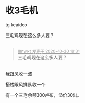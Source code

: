 # 收3毛机


tg keaideo

三毛鸡现在这么多人要？<br />
<br />
<img src="static/image/smiley/default/shocked.gif" smilieid="6" border="0" alt="" /><img src="static/image/smiley/default/shocked.gif" smilieid="6" border="0" alt="" /><img src="static/image/smiley/default/shocked.gif" smilieid="6" border="0" alt="" />

<div class="quote"><blockquote><font size="2"><a href="https://www.hostloc.com/forum.php?mod=redirect&amp;goto=findpost&amp;pid=9376787&amp;ptid=760355" target="_blank"><font color="#999999">llmwxt 发表于 2020-10-30 19:31</font></a></font><br />
三毛鸡现在这么多人要？</blockquote></div><br />
我跟风收一波

搭楼跟风排队收一个

有一个三毛余额300卢布，溢价30出。
